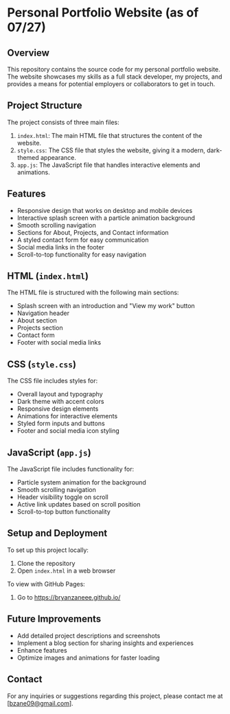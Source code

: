 # Personal Portfolio Website (as of 07/27)

## Overview
This repository contains the source code for my personal portfolio website. The website showcases my skills as a full stack developer, my projects, and provides a means for potential employers or collaborators to get in touch.

## Project Structure
The project consists of three main files:

1. `index.html`: The main HTML file that structures the content of the website.
2. `style.css`: The CSS file that styles the website, giving it a modern, dark-themed appearance.
3. `app.js`: The JavaScript file that handles interactive elements and animations.

## Features
- Responsive design that works on desktop and mobile devices
- Interactive splash screen with a particle animation background
- Smooth scrolling navigation
- Sections for About, Projects, and Contact information
- A styled contact form for easy communication
- Social media links in the footer
- Scroll-to-top functionality for easy navigation

## HTML (`index.html`)
The HTML file is structured with the following main sections:
- Splash screen with an introduction and "View my work" button
- Navigation header
- About section
- Projects section
- Contact form
- Footer with social media links

## CSS (`style.css`)
The CSS file includes styles for:
- Overall layout and typography
- Dark theme with accent colors
- Responsive design elements
- Animations for interactive elements
- Styled form inputs and buttons
- Footer and social media icon styling

## JavaScript (`app.js`)
The JavaScript file includes functionality for:
- Particle system animation for the background
- Smooth scrolling navigation
- Header visibility toggle on scroll
- Active link updates based on scroll position
- Scroll-to-top button functionality

## Setup and Deployment
To set up this project locally:
1. Clone the repository
2. Open `index.html` in a web browser

To view with GitHub Pages:
1. Go to https://bryanzaneee.github.io/

## Future Improvements
- Add detailed project descriptions and screenshots
- Implement a blog section for sharing insights and experiences
- Enhance features
- Optimize images and animations for faster loading

## Contact
For any inquiries or suggestions regarding this project, please contact me at [bzane09@gmail.com].
